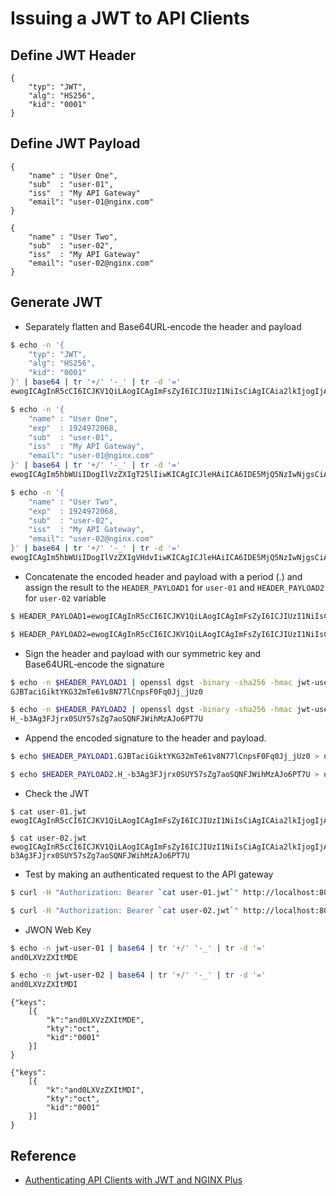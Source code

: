 # Issuing a JWT to API Clients

## Define JWT Header
```
{
    "typ": "JWT",
    "alg": "HS256",
    "kid": "0001"
}
```

## Define JWT Payload

```
{
    "name" : "User One",
    "sub"  : "user-01",
    "iss"  : "My API Gateway"
    "email": "user-01@nginx.com"
}
```

```
{
    "name" : "User Two",
    "sub"  : "user-02",
    "iss"  : "My API Gateway"
    "email": "user-02@nginx.com"
}
```

## Generate JWT

- Separately flatten and Base64URL‑encode the header and payload

```bash
$ echo -n '{
    "typ": "JWT",
    "alg": "HS256",
    "kid": "0001"
}' | base64 | tr '+/' '-_' | tr -d '='
ewogICAgInR5cCI6ICJKV1QiLAogICAgImFsZyI6ICJIUzI1NiIsCiAgICAia2lkIjogIjAwMDEiCn0

$ echo -n '{
    "name" : "User One",
    "exp"  : 1924972068,
    "sub"  : "user-01",
    "iss"  : "My API Gateway",
    "email": "user-01@nginx.com"
}' | base64 | tr '+/' '-_' | tr -d '='
ewogICAgIm5hbWUiIDogIlVzZXIgT25lIiwKICAgICJleHAiICA6IDE5MjQ5NzIwNjgsCiAgICAic3ViIiAgOiAidXNlci0wMSIsCiAgICAiaXNzIiAgOiAiTXkgQVBJIEdhdGV3YXkiLAogICAgImVtYWlsIjogInVzZXItMDFAbmdpbnguY29tIgp9

$ echo -n '{
    "name" : "User Two",
    "exp"  : 1924972068,
    "sub"  : "user-02",
    "iss"  : "My API Gateway",
    "email": "user-02@nginx.com"
}' | base64 | tr '+/' '-_' | tr -d '='
ewogICAgIm5hbWUiIDogIlVzZXIgVHdvIiwKICAgICJleHAiICA6IDE5MjQ5NzIwNjgsCiAgICAic3ViIiAgOiAidXNlci0wMiIsCiAgICAiaXNzIiAgOiAiTXkgQVBJIEdhdGV3YXkiLAogICAgImVtYWlsIjogInVzZXItMDJAbmdpbnguY29tIgp9
```

- Concatenate the encoded header and payload with a period (.) and assign the result to the `HEADER_PAYLOAD1` for `user-01` and `HEADER_PAYLOAD2` for `user-02` variable

```bash
$ HEADER_PAYLOAD1=ewogICAgInR5cCI6ICJKV1QiLAogICAgImFsZyI6ICJIUzI1NiIsCiAgICAia2lkIjogIjAwMDEiCn0.ewogICAgIm5hbWUiIDogIlVzZXIgT25lIiwKICAgICJleHAiICA6IDE5MjQ5NzIwNjgsCiAgICAic3ViIiAgOiAidXNlci0wMSIsCiAgICAiaXNzIiAgOiAiTXkgQVBJIEdhdGV3YXkiLAogICAgImVtYWlsIjogInVzZXItMDFAbmdpbnguY29tIgp9

$ HEADER_PAYLOAD2=ewogICAgInR5cCI6ICJKV1QiLAogICAgImFsZyI6ICJIUzI1NiIsCiAgICAia2lkIjogIjAwMDEiCn0.ewogICAgIm5hbWUiIDogIlVzZXIgVHdvIiwKICAgICJleHAiICA6IDE5MjQ5NzIwNjgsCiAgICAic3ViIiAgOiAidXNlci0wMiIsCiAgICAiaXNzIiAgOiAiTXkgQVBJIEdhdGV3YXkiLAogICAgImVtYWlsIjogInVzZXItMDJAbmdpbnguY29tIgp9
```

- Sign the header and payload with our symmetric key and Base64URL‑encode the signature
```bash
$ echo -n $HEADER_PAYLOAD1 | openssl dgst -binary -sha256 -hmac jwt-user-01 | base64 | tr '+/' '-_' | tr -d '='
GJBTaciGiktYKG32mTe61v8N77lCnpsF0Fq0Jj_jUz0

$ echo -n $HEADER_PAYLOAD2 | openssl dgst -binary -sha256 -hmac jwt-user-02 | base64 | tr '+/' '-_' | tr -d '='
H_-b3Ag3FJjrx0SUY57sZg7aoSQNFJWihMzAJo6PT7U
```

- Append the encoded signature to the header and payload.
```bash
$ echo $HEADER_PAYLOAD1.GJBTaciGiktYKG32mTe61v8N77lCnpsF0Fq0Jj_jUz0 > user-01.jwt

$ echo $HEADER_PAYLOAD2.H_-b3Ag3FJjrx0SUY57sZg7aoSQNFJWihMzAJo6PT7U > user-02.jwt
```

- Check the JWT
```
$ cat user-01.jwt
ewogICAgInR5cCI6ICJKV1QiLAogICAgImFsZyI6ICJIUzI1NiIsCiAgICAia2lkIjogIjAwMDEiCn0.ewogICAgIm5hbWUiIDogIlVzZXIgT25lIiwKICAgICJleHAiICA6IDE5MjQ5NzIwNjgsCiAgICAic3ViIiAgOiAidXNlci0wMSIsCiAgICAiaXNzIiAgOiAiTXkgQVBJIEdhdGV3YXkiLAogICAgImVtYWlsIjogInVzZXItMDFAbmdpbnguY29tIgp9.GJBTaciGiktYKG32mTe61v8N77lCnpsF0Fq0Jj_jUz0

$ cat user-02.jwt
ewogICAgInR5cCI6ICJKV1QiLAogICAgImFsZyI6ICJIUzI1NiIsCiAgICAia2lkIjogIjAwMDEiCn0.ewogICAgIm5hbWUiIDogIlVzZXIgVHdvIiwKICAgICJleHAiICA6IDE5MjQ5NzIwNjgsCiAgICAic3ViIiAgOiAidXNlci0wMiIsCiAgICAiaXNzIiAgOiAiTXkgQVBJIEdhdGV3YXkiLAogICAgImVtYWlsIjogInVzZXItMDJAbmdpbnguY29tIgp9.H_-b3Ag3FJjrx0SUY57sZg7aoSQNFJWihMzAJo6PT7U
```

- Test by making an authenticated request to the API gateway
```bash
$ curl -H "Authorization: Bearer `cat user-01.jwt`" http://localhost:8080/v1/api/1

$ curl -H "Authorization: Bearer `cat user-02.jwt`" http://localhost:8080/v1/api/2
```

- JWON Web Key

```bash
$ echo -n jwt-user-01 | base64 | tr '+/' '-_' | tr -d '='
and0LXVzZXItMDE

$ echo -n jwt-user-02 | base64 | tr '+/' '-_' | tr -d '='
and0LXVzZXItMDI
```

```
{"keys":
    [{
        "k":"and0LXVzZXItMDE",
        "kty":"oct",
        "kid":"0001"
    }]
}

{"keys":
    [{
        "k":"and0LXVzZXItMDI",
        "kty":"oct",
        "kid":"0001"
    }]
}
```

## Reference
- [Authenticating API Clients with JWT and NGINX Plus](https://www.nginx.com/blog/authenticating-api-clients-jwt-nginx-plus/)
